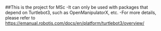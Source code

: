 ##This is the project for MSc 
-It can only be used with packages that depend on Turtlebot3, such as OpenManipulatorX, etc.
-For more details, please refer to https://emanual.robotis.com/docs/en/platform/turtlebot3/overview/